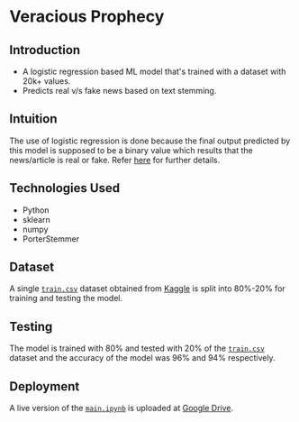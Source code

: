 # Veracious Prophecy
## Introduction
- A logistic regression based ML model that's trained with a dataset with 20k+ values.
- Predicts real v/s fake news based on text stemming.
## Intuition
The use of logistic regression is done because the final output predicted by this model 
is supposed to be a binary value which results that the news/article is real or fake.
Refer [here](https://www.geeksforgeeks.org/understanding-logistic-regression/) for further details.

## Technologies Used
- Python
- sklearn
- numpy
- PorterStemmer

## Dataset
A single [`train.csv`](https://www.kaggle.com/c/fake-news/data) dataset obtained from [Kaggle](https://wwww.kaggle.com) is split into 80%-20%
for training and testing the model.

## Testing
The model is trained with 80% and tested with 20% of the [`train.csv`](https://www.kaggle.com/c/fake-news/data) dataset and the accuracy of the model was 96% and 94% respectively.

## Deployment
A live version of the [`main.ipynb`](https://github.com/rahulb813/veracious-prophecy/blob/main/main.ipynb) is uploaded at [Google Drive](https://drive.google.com/drive/folders/1Dc3zftve6CMrDUYRBGGlmaVQ3w-pfdku?usp=sharing).
